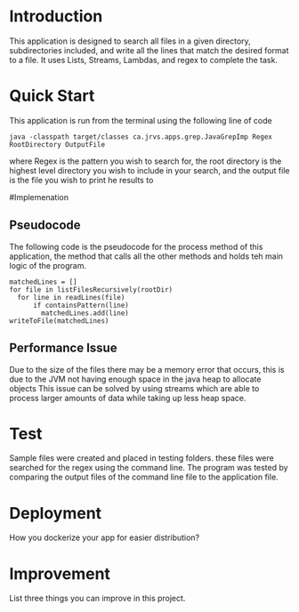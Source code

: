 # Introduction
This application is designed to search all files in a given directory, subdirectories included, and write all the lines that match the desired format to a file. It uses Lists, Streams, Lambdas, and regex to complete the task.

# Quick Start
This application is run from the terminal using the following line of code

`java -classpath target/classes ca.jrvs.apps.grep.JavaGrepImp Regex RootDirectory OutputFile`

where Regex is the pattern you wish to search for, the root directory is the highest level directory you wish to include in your search, and the output file is the file you wish to print he results to

#Implemenation
## Pseudocode
The following code is the pseudocode for the process method of this application, the method that calls all the other methods and holds teh main logic of the program.
```
matchedLines = []
for file in listFilesRecursively(rootDir)
  for line in readLines(file)
      if containsPattern(line)
        matchedLines.add(line)
writeToFile(matchedLines)
```

## Performance Issue
Due to the size of the files there may be a memory error that occurs, this is due to the JVM not having enough space in the java heap to allocate objects
This issue can be solved by using streams which are able to process larger amounts of data while taking up less heap space.
# Test
Sample files were created and placed in testing folders. these files were searched for the regex using the command line. The program was tested by comparing the output files of the command line file to the application file.

# Deployment
How you dockerize your app for easier distribution?

# Improvement
List three things you can improve in this project.